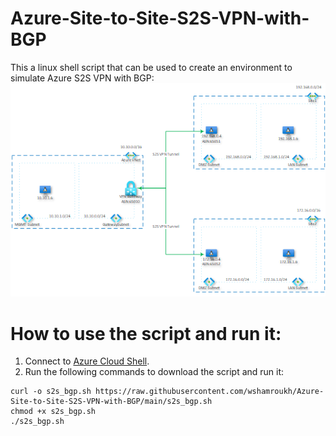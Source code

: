 # Azure-Site-to-Site-S2S-VPN-with-BGP
This a linux shell script that can be used to create an environment to simulate Azure S2S VPN with BGP:
![diagram-s2s-bgp.png](/diagram-s2s-bgp.png)

# How to use the script and run it:
1. Connect to [Azure Cloud Shell](https://shell.azure.com).
2. Run the following commands to download the script and run it:
```
curl -o s2s_bgp.sh https://raw.githubusercontent.com/wshamroukh/Azure-Site-to-Site-S2S-VPN-with-BGP/main/s2s_bgp.sh
chmod +x s2s_bgp.sh
./s2s_bgp.sh
```

